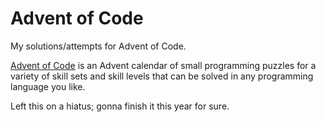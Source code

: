 # Advent of Code
My solutions/attempts for Advent of Code.

[Advent of Code](https://adventofcode.com) is an Advent calendar of small programming puzzles for a variety of skill sets and skill levels that can be solved in any programming language you like.

Left this on a hiatus; gonna finish it this year for sure. 
